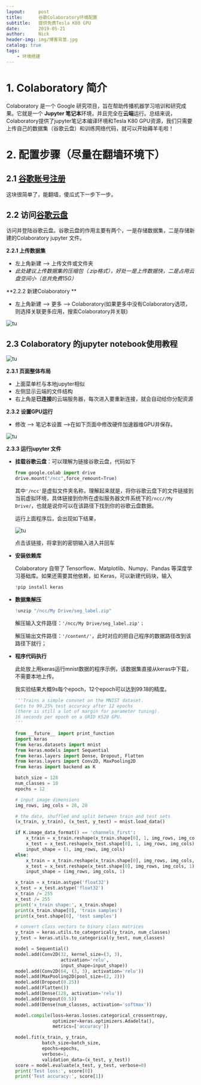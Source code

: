 ```yaml
---
layout:     post
title:      谷歌Colaboratory环境配置
subtitle:   提供免费Tesla K80 GPU
date:       2019-05-21
author:     Nick
header-img: img/博客背景.jpg
catalog: true
tags:
    - 环境搭建
---
```


# 1. Colaboratory 简介

Colaboratory 是一个 Google 研究项目，旨在帮助传播机器学习培训和研究成果。它就是一个 **Jupyter 笔记本**环境，并且完全在**云端**运行。总结来说，Colaboratory提供了jupyter笔记本编译环境和Tesla K80 GPU资源，我们只需要上传自己的数据集（谷歌云盘）和训练网络代码，就可以开始薅羊毛啦！

# 2. 配置步骤（尽量在翻墙环境下）

## 2.1 [谷歌账号注册](<https://accounts.google.com/signup/v2/webcreateaccount?flowName=GlifWebSignIn&flowEntry=SignUp>)

这块很简单了，能翻墙，傻瓜式下一步下一步。

## 2.2 访问[谷歌云盘]([https://drive.google.com](https://drive.google.com/))

访问并登陆谷歌云盘。谷歌云盘的作用主要有两个，一是存储数据集，二是存储新建的Colaboratory jupyter 文件。

**2.2.1 上传数据集**

* 左上角新建 --> 上传文件或文件夹 
* *此处建议上传数据集的压缩包（.zip格式），好处一是上传数据快，二是占用云盘空间小（总共免费15G）*

**2.2.2 新建Colaboratory **

* 左上角新建 --> 更多 --> Colaboratory(如果更多中没有Colaboratory选项，则选择关联更多应用，搜索Colaboratory并关联)

![tu](/img/2019-21-2.png)

## 2.3 Colaboratory 的jupyter notebook使用教程

![tu](/img/2019-21-3.png)

**2.3.1 页面整体布局**

* 上面菜单栏与本地jupyter相似
* 左侧显示云端的文件结构
* 右上角是**已连接**的云端服务器，每次进入要重新连接，就会自动给你分配资源

**2.3.2 设置GPU运行**

* 修改 --> 笔记本设置 -->在如下页面中修改硬件加速器维GPU并保存。

![tu ](/img/2019-21-4.png)

**2.3.3 运行jupyter 文件**

* **挂载谷歌云盘**：可以理解为链接谷歌云盘，代码如下

  ```python
  from google.colab import drive
  drive.mount("/ncc",force_remount=True) 
  ```

  其中` '/ncc' `是虚拟文件夹名称，理解起来就是，将你谷歌云盘下的文件链接到当前虚拟环境，具体链接到你所在虚拟服务器文件系统下的`/ncc//My Drive/`，也就是说你可以在该路径下找到你的谷歌云盘数据。

  运行上面程序后，会出现如下结果，

  ![tu](/img/2019-21-5.png)

  点击该链接，将拿到的密钥输入进入并回车

* **安装依赖库**

  Colaboratory 自带了 Tensorflow、Matplotlib、Numpy、Pandas 等深度学习基础库。如果还需要其他依赖，如 Keras，可以新建代码块，输入

  ```python
  !pip install keras
  ```

* **数据集解压**

  ```python
  !unzip "/ncc/My Drive/seg_label.zip"
  ```

  解压输入文件路径：`'/ncc/My Drive/seg_label.zip'；`

  解压输出文件路径：`'/content/'`，此时对应的把自己程序的数据路径改到该路径下就行；

* **程序代码执行**

  此处放上用keras运行mnist数据的程序示例，该数据集直接从keras中下载，不需要本地上传。

  我实验结果大概9s每个epoch，12个epoch可以达到99.18的精度。

  ```python
  '''Trains a simple convnet on the MNIST dataset.
  Gets to 99.25% test accuracy after 12 epochs
  (there is still a lot of margin for parameter tuning).
  16 seconds per epoch on a GRID K520 GPU.
  '''
  
  from __future__ import print_function
  import keras
  from keras.datasets import mnist
  from keras.models import Sequential
  from keras.layers import Dense, Dropout, Flatten
  from keras.layers import Conv2D, MaxPooling2D
  from keras import backend as K
  
  batch_size = 128
  num_classes = 10
  epochs = 12
  
  # input image dimensions
  img_rows, img_cols = 28, 28
  
  # the data, shuffled and split between train and test sets
  (x_train, y_train), (x_test, y_test) = mnist.load_data()
  
  if K.image_data_format() == 'channels_first':
      x_train = x_train.reshape(x_train.shape[0], 1, img_rows, img_cols)
      x_test = x_test.reshape(x_test.shape[0], 1, img_rows, img_cols)
      input_shape = (1, img_rows, img_cols)
  else:
      x_train = x_train.reshape(x_train.shape[0], img_rows, img_cols, 1)
      x_test = x_test.reshape(x_test.shape[0], img_rows, img_cols, 1)
      input_shape = (img_rows, img_cols, 1)
  
  x_train = x_train.astype('float32')
  x_test = x_test.astype('float32')
  x_train /= 255
  x_test /= 255
  print('x_train shape:', x_train.shape)
  print(x_train.shape[0], 'train samples')
  print(x_test.shape[0], 'test samples')
  
  # convert class vectors to binary class matrices
  y_train = keras.utils.to_categorical(y_train, num_classes)
  y_test = keras.utils.to_categorical(y_test, num_classes)
  
  model = Sequential()
  model.add(Conv2D(32, kernel_size=(3, 3),
                   activation='relu',
                   input_shape=input_shape))
  model.add(Conv2D(64, (3, 3), activation='relu'))
  model.add(MaxPooling2D(pool_size=(2, 2)))
  model.add(Dropout(0.25))
  model.add(Flatten())
  model.add(Dense(128, activation='relu'))
  model.add(Dropout(0.5))
  model.add(Dense(num_classes, activation='softmax'))
  
  model.compile(loss=keras.losses.categorical_crossentropy,
                optimizer=keras.optimizers.Adadelta(),
                metrics=['accuracy'])
  
  model.fit(x_train, y_train,
            batch_size=batch_size,
            epochs=epochs,
            verbose=1,
            validation_data=(x_test, y_test))
  score = model.evaluate(x_test, y_test, verbose=0)
  print('Test loss:', score[0])
  print('Test accuracy:', score[1])
  ```

  
